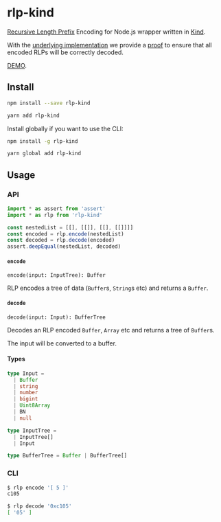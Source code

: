 # rlp-kind

[Recursive Length Prefix](https://eth.wiki/en/fundamentals/rlp) Encoding for
Node.js wrapper written in [Kind](https://github.com/kind-lang/Kind).

With the [underlying
implementation](https://github.com/kind-lang/Kind/blob/master/base/Ether/RLP/encode.kind)
we provide a
[proof](https://github.com/kind-lang/Kind/blob/master/base/Ether/RLP/encode_identity.kind)
to ensure that all encoded RLPs will be correctly decoded.

[DEMO](http://uwu.tech/App.RLP).

## Install

```sh
npm install --save rlp-kind
```
```sh
yarn add rlp-kind
```

Install globally if you want to use the CLI:

```sh
npm install -g rlp-kind
```

```sh
yarn global add rlp-kind
```

## Usage

### API

```js
import * as assert from 'assert'
import * as rlp from 'rlp-kind'

const nestedList = [[], [[]], [[], [[]]]]
const encoded = rlp.encode(nestedList)
const decoded = rlp.decode(encoded)
assert.deepEqual(nestedList, decoded)
```

#### `encode`

`encode(input: InputTree): Buffer`

RLP encodes a tree of data (`Buffer`s, `String`s etc) and returns a `Buffer`.

#### `decode`

`decode(input: Input): BufferTree`

Decodes an RLP encoded `Buffer`, `Array` etc and returns a tree of `Buffer`s.

The input will be converted to a buffer.

#### Types

```ts
type Input =
  | Buffer
  | string
  | number
  | bigint
  | Uint8Array
  | BN
  | null

type InputTree =
  | InputTree[]
  | Input
```

```ts
type BufferTree = Buffer | BufferTree[]
```

### CLI

```sh
$ rlp encode '[ 5 ]'
c105
```

```sh
$ rlp decode '0xc105'
[ '05' ]
```
